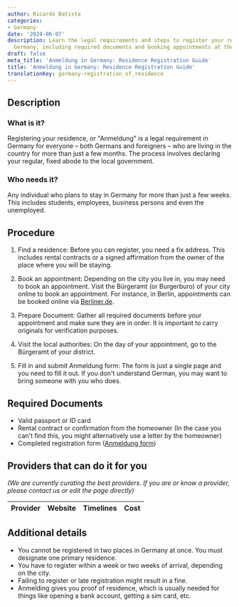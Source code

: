 ```yaml
---
author: Ricardo Batista
categories:
- Germany
date: '2024-06-07'
description: Learn the legal requirements and steps to register your residence in
  Germany, including required documents and booking appointments at the Bürgeramt.
draft: false
meta_title: 'Anmeldung in Germany: Residence Registration Guide'
title: 'Anmeldung in Germany: Residence Registration Guide'
translationKey: germany-registration_of_residence
---
```


## Description
### What is it?
Registering your residence, or "Anmeldung" is a legal requirement in Germany for everyone – both Germans and foreigners – who are living in the country for more than just a few months. The process involves declaring your regular, fixed abode to the local government.

### Who needs it?
Any individual who plans to stay in Germany for more than just a few weeks. This includes students, employees, business persons and even the unemployed.

## Procedure

1. Find a residence: Before you can register, you need a fix address. This includes rental contracts or a signed affirmation from the owner of the place where you will be staying.

2. Book an appointment: Depending on the city you live in, you may need to book an appointment. Visit the Bürgeramt (or Burgerburo) of your city online to book an appointment. For instance, in Berlin, appointments can be booked online via [Berliner.de](https://service.berlin.de/terminvereinbarung/termin/day/).

3. Prepare Document: Gather all required documents before your appointment and make sure they are in order. It is important to carry originals for verification purposes.

4. Visit the local authorities: On the day of your appointment, go to the Bürgeramt of your district.

5. Fill in and submit Anmeldung form: The form is just a single page and you need to fill it out. If you don't understand German, you may want to bring someone with you who does.

## Required Documents

- Valid passport or ID card
- Rental contract or confirmation from the homeowner (In the case you can't find this, you might alternatively use a letter by the homeowner)
- Completed registration form ([Anmeldung form](https://service.berlin.de/dienstleistung/120686/standort/122346/))

## Providers that can do it for you

_(We are currently curating the best providers. If you are or know a provider, please contact us or edit the page directly)_

| Provider        |     Website     |     Timelines    |       Cost      |
| --------------- | --------------- |  :-------------: | :-------------: |

## Additional details

- You cannot be registered in two places in Germany at once. You must designate one primary residence.
- You have to register within a week or two weeks of arrival, depending on the city.
- Failing to register or late registration might result in a fine.
- Anmelding gives you proof of residence, which is usually needed for things like opening a bank account, getting a sim card, etc.